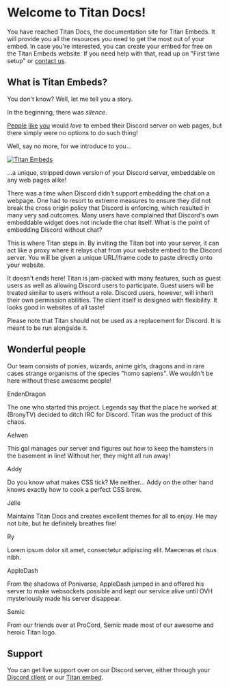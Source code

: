 # Welcome to Titan Docs!
You have reached Titan Docs, the documentation site for Titan Embeds. It will provide you all the resources you need to get the most out of your embed. In case you're interested, you can create your embed for free on the Titan Embeds website. If you need help with that, read up on "First time setup" or [contact us](#support).

## What is Titan Embeds?
You don't know? Well, let me tell you a story.

In the beginning, there was *silence*.

[People](https://www.reddit.com/r/discordapp/comments/3tucod/embedding_discord_via_iframe_disabled/) [like](https://feedback.discordapp.com/forums/326712-discord-dream-land/suggestions/10821381-please-turn-back-on-iframe-embed-for-discord-chat) [you](https://feedback.discordapp.com/forums/326712-discord-dream-land/suggestions/18454222-embed-in-forum-chat-option) would *love* to embed their Discord server on web pages, but there simply were no options to do such thing!  

Well, say no more, for we introduce to you...

[![Titan Embeds](https://github.com/TitanEmbeds/Titan/raw/master/webapp/titanembeds/static/img/titanembeds.png)](https://titanembeds.com)

...a unique, stripped down version of your Discord server, embeddable on any web pages alike!

There was a time when Discord didn't support embedding the chat on a webpage. One had to resort to extreme measures to ensure they did not break the cross origin policy that Discord is enforcing, which resulted in many very sad outcomes. Many users have complained that Discord's own embeddable widget does not include the chat itself. What is the point of embedding Discord without chat?

This is where Titan steps in. By inviting the Titan bot into your server, it can act like a proxy where it relays chat from your website embed to the Discord server. You will be given a unique URL/iframe code to paste directly onto your website.

It doesn't ends here! Titan is jam-packed with many features, such as guest users as well as allowing Discord users to participate. Guest users will be treated similar to users without a role. Discord users, however, will inherit their own permission abilities. The client itself is designed with flexibility. It looks good in websites of all taste!

Please note that Titan should not be used as a replacement for Discord. It is meant to be run alongside it.

## Wonderful people
Our team consists of ponies, wizards, anime girls, dragons and in rare cases strange organisms of the species "homo sapiens". We wouldn't be here without these awesome people!

<div class="admonition person">
<p class="admonition-title">EndenDragon</p>
<p>The one who started this project. Legends say that the place he worked at (BronyTV) decided to ditch IRC for Discord. Titan was the product of this chaos.</p>
</div>

<div class="admonition person">
<p class="admonition-title">Aelwen</p>
<p>This gal manages our server and figures out how to keep the hamsters in the basement in line! Without her, they might all run away!</p>
</div>

<div class="admonition person">
<p class="admonition-title">Addy</p>
<p>Do you know what makes CSS tick? Me neither... Addy on the other hand knows exactly how to cook a perfect CSS brew.</p>
</div>

<div class="admonition person">
<p class="admonition-title">Jelle</p>
<p>Maintains Titan Docs and creates excellent themes for all to enjoy. He may not bite, but he definitely breathes fire!</p>
</div>

<div class="admonition person">
<p class="admonition-title">Ry</p>
<p>Lorem ipsum dolor sit amet, consectetur adipiscing elit. Maecenas et risus nibh.</p>
</div>

<div class="admonition person">
<p class="admonition-title">AppleDash</p>
<p>From the shadows of Poniverse, AppleDash jumped in and offered his server to make websockets possible and kept our service alive until OVH mysteriously made his server disappear.</p>
</div>

<div class="admonition person">
<p class="admonition-title">Semic</p>
<p>From our friends over at ProCord, Semic made most of our awesome and heroic Titan logo.</p>
</div>

## Support
You can get live support over on our Discord server, either through your [Discord client](https://discordapp.com/invite/pFDDtcN) or our [Titan embed](https://titanembeds.com/embed/295085744249110529).
